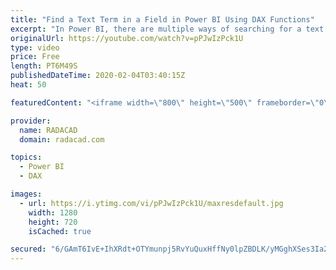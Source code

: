 ```yaml
---
title: "Find a Text Term in a Field in Power BI Using DAX Functions"
excerpt: "In Power BI, there are multiple ways of searching for a text term inside a text field, you can use Power Query for doing this operation or calculations in DAX. In this video, I'll explain some functions in DAX that you can use to do this calculation. Most of these functions can be used inside a measure"
originalUrl: https://youtube.com/watch?v=pPJwIzPck1U
type: video
price: Free
length: PT6M49S
publishedDateTime: 2020-02-04T03:40:15Z
heat: 50

featuredContent: "<iframe width=\"800\" height=\"500\" frameborder=\"0\" src=\"https://www.youtube.com/embed/pPJwIzPck1U\" allow=\"accelerometer; autoplay; encrypted-media; gyroscope; picture-in-picture\" allowfullscreen></iframe>"

provider:
  name: RADACAD
  domain: radacad.com

topics:
  - Power BI
  - DAX

images:
  - url: https://i.ytimg.com/vi/pPJwIzPck1U/maxresdefault.jpg
    width: 1280
    height: 720
    isCached: true

secured: "6/GAmT6IvE+IhXRdt+OTYmunpj5RvYuQuxHffNy0lpZBDLK/yMGghXSes3Ia27RZHOHUJS3hq35KrA8i1bUnR8wSoA0jf3sjJNdAXIgCmHAbMwb3PXPZ9cvlAXHB73Q1VKn/F/opJmPV3z3v1odpYZVusluu6wrKxl5glTNNwIieVCd2D0bTHesp0lV6ozJrosmUaObhbmJs3dO44hcSrCeSS7BJ7mwaTNdTvX/RHsLULJeKfqdfzvxw5AKGabS7zqLXgYf7SQVGB4jFcYq6IS1Mx5hghB+g4XLnui9+7NjE71AuVcNybSWFvA8ki4NUvD3V6BYXVOiaT0/xJac3YtSQudpYHzT1mAjR6RL9VHd2yuoW2Dqu4eU6T6LShrR9jEyrOOdK2umqWBL6uHiW8Q4p3saN6RE+R0ksZXfy3V4=;cQk7G7ZMCkV4fG2UQUJPKA=="
---
```


